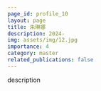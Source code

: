 ```yaml
---
page_id: profile_10
layout: page
title: 朱琳娜
description: 2024-
img: assets/img/12.jpg
importance: 4
category: master
related_publications: false
---
```



description
